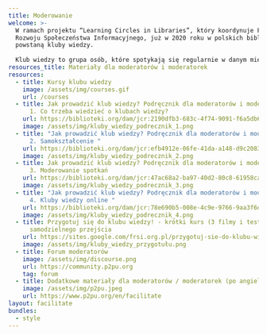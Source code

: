 ```yaml
---
title: Moderowanie
welcome: >-
  W ramach projektu “Learning Circles in Libraries”, który koordynuje Fundacja
  Rozwoju Społeczeństwa Informacyjnego, już w 2020 roku w polskich bibliotekach
  powstaną kluby wiedzy.
   
  Klub wiedzy to grupa osób, które spotykają się regularnie w danym miejscu (np. w bibliotece) - po to, by wspólnie się czegoś uczyć. Osoby uczestniczące w spotkaniach korzystają z zasobów wiedzy dostępnych w internecie, uczą się od siebie nawzajem, a wsparcie zapewnia im moderator. Moderatorzy nie muszą być specjalistami w dziedzinach, których dotyczą kursy. Dlatego moderatorem - po przeszkoleniu i przygotowaniu - może zostać każdy.
resources_title: Materiały dla moderatorów i moderatorek
resources:
  - title: Kursy klubu wiedzy
    image: /assets/img/courses.gif
    url: /courses
  - title: Jak prowadzić klub wiedzy? Podręcznik dla moderatorów i moderatorek. Cz.
      1. Co trzeba wiedzieć o klubach wiedzy?
    url: https://biblioteki.org/dam/jcr:2190dfb3-683c-4f74-9091-f6a5db6b1ae3/Jak_prowadzic_klub_wiedzy_Cz_1_Co_trzeba_wiedziec.pdf
    image: /assets/img/kluby_wiedzy_podrecznik_1.png
  - title: "Jak prowadzić klub wiedzy? Podręcznik dla moderatorów i moderatorek. Cz.
      2. Samokształcenie "
    url: https://biblioteki.org/dam/jcr:efb4912e-06fe-41da-a148-d9c20839405e/Jak_prowadzic_klub_wiedzy_Cz_2_Samoksztakcenie.pdf
    image: /assets/img/kluby_wiedzy_podrecznik_2.png
  - title: Jak prowadzić klub wiedzy? Podręcznik dla moderatorów i moderatorek. Cz.
      3. Moderowanie spotkań
    url: https://biblioteki.org/dam/jcr:47ac68a2-ba97-40d2-80c8-61958caca5d5/Jak_prowadzic_klub_wiedzy_Cz_3_Moderowanie.pdf
    image: /assets/img/kluby_wiedzy_podrecznik_3.png
  - title: "Jak prowadzić klub wiedzy? Podręcznik dla moderatorów i moderatorek. Cz.
      4. Kluby wiedzy online "
    url: https://biblioteki.org/dam/jcr:78e690b5-008e-4c9e-9766-9aa3f6d1350b/Jak_prowadzic_klub_wiedzy_Cz_4_Kluby_online.pdf
    image: /assets/img/kluby_wiedzy_podrecznik_4.png
  - title: Przygotuj się do klubu wiedzy! - krótki kurs (3 filmy i testy) do
      samodzielnego przejścia
    url: https://sites.google.com/frsi.org.pl/przygotuj-sie-do-klubu-wiedzy
    image: /assets/img/kluby_wiedzy_przygotułu.png
  - title: Forum moderatorów
    image: /assets/img/discourse.png
    url: https://community.p2pu.org
    tag: forum
  - title: Dodatkowe materiały dla moderatorów / moderatorek (po angielsku)
    image: /assets/img/p2pu.jpeg
    url: https://www.p2pu.org/en/facilitate
layout: facilitate
bundles:
  - style
---
```

